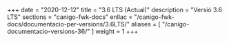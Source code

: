 +++
date        = "2020-12-12"
title       = "3.6 LTS (Actual)"
description = "Versió 3.6 LTS"
sections    = "canigo-fwk-docs"
enllac		= "/canigo-fwk-docs/documentacio-per-versions/3.6LTS/"
aliases = [
     "/canigo-documentacio-versions-36/"
 ]
weight		= 1
+++
